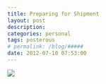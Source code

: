```yaml
---
title: Preparing for Shipment
layout: post
description:  
categories: personal
tags: posterous
# permalink: /blog/#####
date: 2012-07-10 07:53:00
---
```


![](/img/blog/2012/07/42834075-image.jpg)